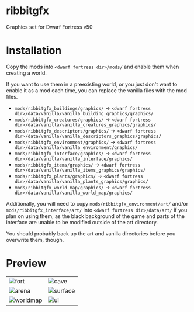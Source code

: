 # ribbitgfx
 Graphics set for Dwarf Fortress v50

# Installation
 Copy the mods into `<dwarf fortress dir>/mods/` and enable them when creating a world.
 
 If you want to use them in a preexisting world, or you just don't want to enable it as a mod each time, you can replace the vanilla files with the mod files.
 
* `mods/ribbitgfx_buildings/graphics/` -> `<dwarf fortress dir>/data/vanilla/vanilla_building_graphics/graphics/`
* `mods/ribbitgfx_creatures/graphics/` -> `<dwarf fortress dir>/data/vanilla/vanilla_creatures_graphics/graphics/`
* `mods/ribbitgfx_descriptors/graphics/` -> `<dwarf fortress dir>/data/vanilla/vanilla_descriptors_graphics/graphics/`
* `mods/ribbitgfx_environment/graphics/` -> `<dwarf fortress dir>/data/vanilla/vanilla_environment/graphics/`
* `mods/ribbitgfx_interface/graphics/` -> `<dwarf fortress dir>/data/vanilla/vanilla_interface/graphics/`
* `mods/ribbitgfx_items/graphics/` -> `<dwarf fortress dir>/data/vanilla/vanilla_items_graphics/graphics/`
* `mods/ribbitgfx_plants/graphics/` -> `<dwarf fortress dir>/data/vanilla/vanilla_plants_graphics/graphics/`
* `mods/ribbitgfx_world_map/graphics/` -> `<dwarf fortress dir>/data/vanilla/vanilla_world_map/graphics/`
 
 Additionally, you will need to copy `mods/ribbitgfx_environment/art/` and/or `mods/ribbitgfx_interface/art/` into `<dwarf fortress dir>/data/art/` if you plan on using them, as the black background of the game and parts of the interface are unable to be modified outside of the art directory.
 
 You should probably back up the art and vanilla directories before you overwrite them, though.

# Preview
|||
|-|-|
|![fort](https://github.com/user-attachments/assets/69e98486-deb5-4b23-990d-27118312f7d9)|![cave](https://github.com/user-attachments/assets/b6e0e4b2-dfc0-4e05-a01b-53a1c6e31856)|
|![arena](https://github.com/user-attachments/assets/889eaf55-b9bd-45ae-ac94-cdfa9680b178)|![surface](https://github.com/user-attachments/assets/b07d6b2f-a558-4ef7-98ef-d27ce2daf6eb)|
|![worldmap](https://github.com/user-attachments/assets/4ca97e85-c0de-4c14-9cf9-1bc1e4d78000)|![ui](https://github.com/user-attachments/assets/7ce86332-8927-4032-b59e-6890671aa59a)|
